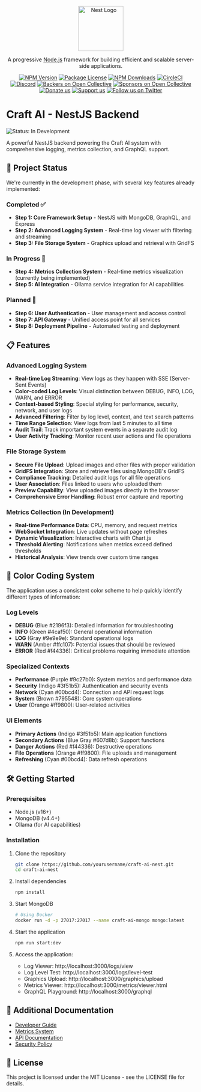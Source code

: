 <p align="center">
  <a href="http://nestjs.com/" target="blank"><img src="https://nestjs.com/img/logo-small.svg" width="120" alt="Nest Logo" /></a>
</p>

[circleci-image]: https://img.shields.io/circleci/build/github/nestjs/nest/master?token=abc123def456
[circleci-url]: https://circleci.com/gh/nestjs/nest

  <p align="center">A progressive <a href="http://nodejs.org" target="_blank">Node.js</a> framework for building efficient and scalable server-side applications.</p>
    <p align="center">
<a href="https://www.npmjs.com/~nestjscore" target="_blank"><img src="https://img.shields.io/npm/v/@nestjs/core.svg" alt="NPM Version" /></a>
<a href="https://www.npmjs.com/~nestjscore" target="_blank"><img src="https://img.shields.io/npm/l/@nestjs/core.svg" alt="Package License" /></a>
<a href="https://www.npmjs.com/~nestjscore" target="_blank"><img src="https://img.shields.io/npm/dm/@nestjs/common.svg" alt="NPM Downloads" /></a>
<a href="https://circleci.com/gh/nestjs/nest" target="_blank"><img src="https://img.shields.io/circleci/build/github/nestjs/nest/master" alt="CircleCI" /></a>
<a href="https://discord.gg/G7Qnnhy" target="_blank"><img src="https://img.shields.io/badge/discord-online-brightgreen.svg" alt="Discord"/></a>
<a href="https://opencollective.com/nest#backer" target="_blank"><img src="https://opencollective.com/nest/backers/badge.svg" alt="Backers on Open Collective" /></a>
<a href="https://opencollective.com/nest#sponsor" target="_blank"><img src="https://opencollective.com/nest/sponsors/badge.svg" alt="Sponsors on Open Collective" /></a>
  <a href="https://paypal.me/kamilmysliwiec" target="_blank"><img src="https://img.shields.io/badge/Donate-PayPal-ff3f59.svg" alt="Donate us"/></a>
    <a href="https://opencollective.com/nest#sponsor"  target="_blank"><img src="https://img.shields.io/badge/Support%20us-Open%20Collective-41B883.svg" alt="Support us"></a>
  <a href="https://twitter.com/nestframework" target="_blank"><img src="https://img.shields.io/twitter/follow/nestframework.svg?style=social&label=Follow" alt="Follow us on Twitter"></a>
</p>
  <!--[![Backers on Open Collective](https://opencollective.com/nest/backers/badge.svg)](https://opencollective.com/nest#backer)
  [![Sponsors on Open Collective](https://opencollective.com/nest/sponsors/badge.svg)](https://opencollective.com/nest#sponsor)-->

# Craft AI - NestJS Backend

![Status: In Development](https://img.shields.io/badge/Status-In%20Development-yellow)

A powerful NestJS backend powering the Craft AI system with comprehensive logging, metrics collection, and GraphQL support.

## 🚀 Project Status

We're currently in the development phase, with several key features already implemented:

### Completed ✅
- **Step 1: Core Framework Setup** - NestJS with MongoDB, GraphQL, and Express
- **Step 2: Advanced Logging System** - Real-time log viewer with filtering and streaming
- **Step 3: File Storage System** - Graphics upload and retrieval with GridFS

### In Progress 🔄
- **Step 4: Metrics Collection System** - Real-time metrics visualization (currently being implemented)
- **Step 5: AI Integration** - Ollama service integration for AI capabilities

### Planned 📝
- **Step 6: User Authentication** - User management and access control
- **Step 7: API Gateway** - Unified access point for all services
- **Step 8: Deployment Pipeline** - Automated testing and deployment

## 📋 Features

### Advanced Logging System
- **Real-time Log Streaming**: View logs as they happen with SSE (Server-Sent Events)
- **Color-coded Log Levels**: Visual distinction between DEBUG, INFO, LOG, WARN, and ERROR
- **Context-based Styling**: Special styling for performance, security, network, and user logs
- **Advanced Filtering**: Filter by log level, context, and text search patterns
- **Time Range Selection**: View logs from last 5 minutes to all time
- **Audit Trail**: Track important system events in a separate audit log
- **User Activity Tracking**: Monitor recent user actions and file operations

### File Storage System
- **Secure File Upload**: Upload images and other files with proper validation
- **GridFS Integration**: Store and retrieve files using MongoDB's GridFS
- **Compliance Tracking**: Detailed audit logs for all file operations
- **User Association**: Files linked to users who uploaded them
- **Preview Capability**: View uploaded images directly in the browser
- **Comprehensive Error Handling**: Robust error capture and reporting

### Metrics Collection (In Development)
- **Real-time Performance Data**: CPU, memory, and request metrics
- **WebSocket Integration**: Live updates without page refreshes
- **Dynamic Visualization**: Interactive charts with Chart.js
- **Threshold Alerting**: Notifications when metrics exceed defined thresholds
- **Historical Analysis**: View trends over custom time ranges

## 🌈 Color Coding System

The application uses a consistent color scheme to help quickly identify different types of information:

### Log Levels
- **DEBUG** (Blue #2196f3): Detailed information for troubleshooting
- **INFO** (Green #4caf50): General operational information
- **LOG** (Gray #9e9e9e): Standard operational logs
- **WARN** (Amber #ffc107): Potential issues that should be reviewed
- **ERROR** (Red #f44336): Critical problems requiring immediate attention

### Specialized Contexts
- **Performance** (Purple #9c27b0): System metrics and performance data
- **Security** (Indigo #3f51b5): Authentication and security events
- **Network** (Cyan #00bcd4): Connection and API request logs
- **System** (Brown #795548): Core system operations
- **User** (Orange #ff9800): User-related activities

### UI Elements
- **Primary Actions** (Indigo #3f51b5): Main application functions
- **Secondary Actions** (Blue Gray #607d8b): Support functions
- **Danger Actions** (Red #f44336): Destructive operations
- **File Operations** (Orange #ff9800): File uploads and management
- **Refreshing** (Cyan #00bcd4): Data refresh operations

## 🛠 Getting Started

### Prerequisites
- Node.js (v16+)
- MongoDB (v4.4+)
- Ollama (for AI capabilities)

### Installation

1. Clone the repository
   ```bash
   git clone https://github.com/yourusername/craft-ai-nest.git
   cd craft-ai-nest
   ```

2. Install dependencies
   ```bash
   npm install
   ```

3. Start MongoDB
   ```bash
   # Using Docker
   docker run -d -p 27017:27017 --name craft-ai-mongo mongo:latest
   ```

4. Start the application
   ```bash
   npm run start:dev
   ```

5. Access the application:
   - Log Viewer: http://localhost:3000/logs/view
   - Log Level Test: http://localhost:3000/logs/level-test
   - Graphics Upload: http://localhost:3000/graphics/upload
   - Metrics Viewer: http://localhost:3000/metrics/viewer.html
   - GraphQL Playground: http://localhost:3000/graphql

## 📖 Additional Documentation

- [Developer Guide](docs/DEVELOPERS.md)
- [Metrics System](docs/METRICS.md) 
- [API Documentation](docs/API.md)
- [Security Policy](SECURITY.md)

## 📝 License

This project is licensed under the MIT License - see the LICENSE file for details.
